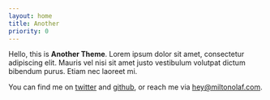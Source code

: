 ```yaml
---
layout: home
title: Another
priority: 0
---
```


Hello, this is **Another Theme**. Lorem ipsum dolor sit amet, consectetur adipiscing elit. Mauris vel nisi sit amet justo vestibulum volutpat dictum bibendum purus. Etiam nec laoreet mi.

You can find me on [twitter](//twitter.com/olafmilton) and [github](//github.com/miltonolaf/another), or reach me via [hey@miltonolaf.com](mailto:hey@miltonolaf.com).
